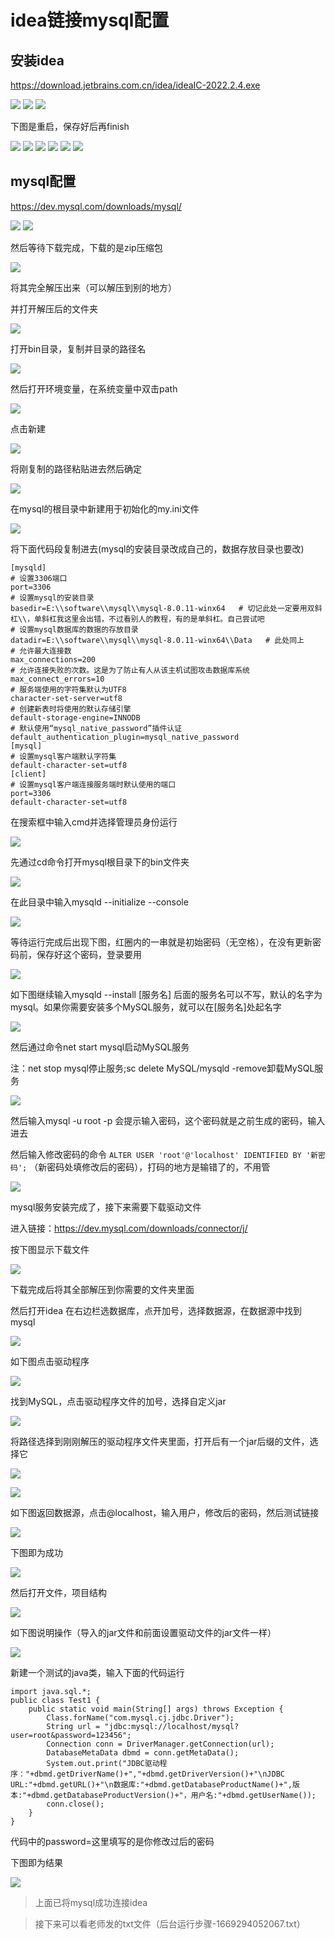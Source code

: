 # idea链接mysql配置

## 安装idea

https://download.jetbrains.com.cn/idea/ideaIC-2022.2.4.exe

![](../image/idea/30.png)
![](../image/idea/31.png)
![](../image/idea/32.png)

下图是重启，保存好后再finish

![](../image/idea/33.png)
![](../image/idea/34.png)
![](../image/idea/35.png)
![](../image/idea/36.png)
![](../image/idea/37.png)
![](../image/idea/38.png)


## mysql配置

https://dev.mysql.com/downloads/mysql/

![](../image/idea/1.png)
![](../image/idea/2.png)

然后等待下载完成，下载的是zip压缩包

![](../image/idea/3.png)

将其完全解压出来（可以解压到别的地方）

并打开解压后的文件夹

![](../image/idea/4.png)

打开bin目录，复制并目录的路径名

![](../image/idea/5.png)

然后打开环境变量，在系统变量中双击path

![](../image/idea/6.png)

点击新建

![](../image/idea/7.png)

将刚复制的路径粘贴进去然后确定

![](../image/idea/8.png)

在mysql的根目录中新建用于初始化的my.ini文件

![](../image/idea/9.png)

将下面代码段复制进去(mysql的安装目录改成自己的，数据存放目录也要改)

```
[mysqld]
# 设置3306端口
port=3306
# 设置mysql的安装目录
basedir=E:\\software\\mysql\\mysql-8.0.11-winx64   # 切记此处一定要用双斜杠\\，单斜杠我这里会出错，不过看别人的教程，有的是单斜杠。自己尝试吧
# 设置mysql数据库的数据的存放目录
datadir=E:\\software\\mysql\\mysql-8.0.11-winx64\\Data   # 此处同上
# 允许最大连接数
max_connections=200
# 允许连接失败的次数。这是为了防止有人从该主机试图攻击数据库系统
max_connect_errors=10
# 服务端使用的字符集默认为UTF8
character-set-server=utf8
# 创建新表时将使用的默认存储引擎
default-storage-engine=INNODB
# 默认使用“mysql_native_password”插件认证
default_authentication_plugin=mysql_native_password
[mysql]
# 设置mysql客户端默认字符集
default-character-set=utf8
[client]
# 设置mysql客户端连接服务端时默认使用的端口
port=3306
default-character-set=utf8
```

在搜索框中输入cmd并选择管理员身份运行

![](../image/idea/10.png)

先通过cd命令打开mysql根目录下的bin文件夹

![](../image/idea/11.png)

在此目录中输入mysqld --initialize --console

![](../image/idea/12.png)

等待运行完成后出现下图，红圈内的一串就是初始密码（无空格），在没有更新密码前，保存好这个密码，登录要用

![](../image/idea/13.png)

如下图继续输入mysqld --install [服务名]
后面的服务名可以不写，默认的名字为 mysql。如果你需要安装多个MySQL服务，就可以在[服务名]处起名字

![](../image/idea/14.png)

然后通过命令net start mysql启动MySQL服务

注：net stop mysql停止服务;sc delete MySQL/mysqld -remove卸载MySQL服务

![](../image/idea/15.png)

然后输入mysql -u root -p
会提示输入密码，这个密码就是之前生成的密码，输入进去

然后输入修改密码的命令
```ALTER USER 'root'@'localhost' IDENTIFIED BY '新密码';```
（新密码处填修改后的密码），打码的地方是输错了的，不用管

![](../image/idea/16.png)

mysql服务安装完成了，接下来需要下载驱动文件

进入链接：https://dev.mysql.com/downloads/connector/j/

按下图显示下载文件

![](../image/idea/20.png)

下载完成后将其全部解压到你需要的文件夹里面

然后打开idea
在右边栏选数据库，点开加号，选择数据源，在数据源中找到mysql

![](../image/idea/17.png)

如下图点击驱动程序

![](../image/idea/21.png)

找到MySQL，点击驱动程序文件的加号，选择自定义jar

![](../image/idea/22.png)

将路径选择到刚刚解压的驱动程序文件夹里面，打开后有一个jar后缀的文件，选择它

![](../image/idea/23.png)

![](../image/idea/24.png)

如下图返回数据源，点击@localhost，输入用户，修改后的密码，然后测试链接

![](../image/idea/25.png)

下图即为成功

![](../image/idea/19.png)

然后打开文件，项目结构

![](../image/idea/27.png)

如下图说明操作（导入的jar文件和前面设置驱动文件的jar文件一样）

![](../image/idea/28.png)

新建一个测试的java类，输入下面的代码运行

```
import java.sql.*;
public class Test1 {
    public static void main(String[] args) throws Exception {
        Class.forName("com.mysql.cj.jdbc.Driver");
        String url = "jdbc:mysql://localhost/mysql?user=root&password=123456";
        Connection conn = DriverManager.getConnection(url);
        DatabaseMetaData dbmd = conn.getMetaData();
        System.out.print("JDBC驱动程序："+dbmd.getDriverName()+","+dbmd.getDriverVersion()+"\nJDBC URL:"+dbmd.getURL()+"\n数据库:"+dbmd.getDatabaseProductName()+",版本:"+dbmd.getDatabaseProductVersion()+"，用户名:"+dbmd.getUserName());
        conn.close();
    }
}
```

代码中的password=这里填写的是你修改过后的密码

下图即为结果

![](../image/idea/29.png)

> 上面已将mysql成功连接idea

> 接下来可以看老师发的txt文件（后台运行步骤-1669294052067.txt）
